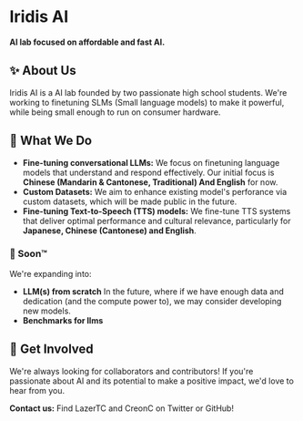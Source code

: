 # Iridis AI

**AI lab focused on affordable and fast AI.**

## ✨ About Us

Iridis AI is a AI lab founded by two passionate high school students. We're working to finetuning SLMs (Small language models) to make it powerful, while being small enough to run on consumer hardware.

## 🚀 What We Do

*   **Fine-tuning conversational LLMs:** We focus on finetuning language models that understand and respond effectively. Our initial focus is **Chinese (Mandarin & Cantonese, Traditional) And English** for now.
*   **Custom Datasets:** We aim to enhance existing model's perforance via custom datasets, which will be made public in the future.
*   **Fine-tuning Text-to-Speech (TTS) models:**  We fine-tune TTS systems that deliver optimal performance and cultural relevance, particularly for **Japanese, Chinese (Cantonese) and English**.

### 🔭 Soon™

We're expanding into:

*   **LLM(s) from scratch** In the future, where if we have enough data and dedication (and the compute power to), we may consider developing new models.
*   **Benchmarks for llms**

## 🤝 Get Involved

We're always looking for collaborators and contributors! If you're passionate about AI and its potential to make a positive impact, we'd love to hear from you.

**Contact us:** Find LazerTC and CreonC on Twitter or GitHub!
